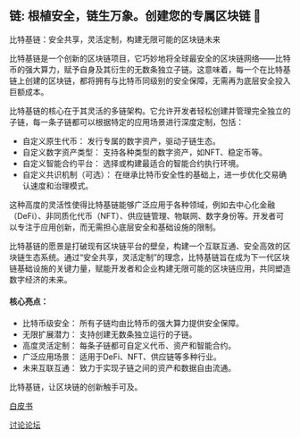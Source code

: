 ## 链: 根植安全，链生万象。创建您的专属区块链 👋


比特基链：安全共享，灵活定制，构建无限可能的区块链未来

比特基链是一个创新的区块链项目，它巧妙地将全球最安全的区块链网络——比特币的强大算力，赋予自身及其衍生的无数条独立子链。这意味着，每一个在比特基链上创建的区块链，都将拥有与比特币同级别的安全保障，无需再为底层安全投入巨额成本。

比特基链的核心在于其灵活的多链架构。它允许开发者轻松创建并管理完全独立的子链，每一条子链都可以根据特定的应用场景进行深度定制，包括：

* 自定义原生代币： 发行专属的数字资产，驱动子链生态。
* 自定义数字资产类型： 支持各种类型的数字资产，如NFT、稳定币等。
* 自定义智能合约平台： 选择或构建最适合的智能合约执行环境。
* 自定义共识机制（可选）： 在继承比特币安全性的基础上，进一步优化交易确认速度和治理模式。

这种高度的灵活性使得比特基链能够广泛应用于各种领域，例如去中心化金融（DeFi）、非同质化代币（NFT）、供应链管理、物联网、数字身份等。开发者可以专注于应用创新，而无需担心底层安全和基础设施的限制。

比特基链的愿景是打破现有区块链平台的壁垒，构建一个互联互通、安全高效的区块链生态系统。通过“安全共享，灵活定制”的理念，比特基链旨在成为下一代区块链基础设施的关键力量，赋能开发者和企业构建无限可能的区块链应用，共同塑造数字经济的未来。

#### 核心亮点：

* 比特币级安全： 所有子链均由比特币的强大算力提供安全保障。
* 无限扩展潜力： 支持创建无数条独立运行的子链。
* 高度灵活定制： 每条子链都可自定义代币、资产和智能合约。
* 广泛应用场景： 适用于DeFi、NFT、供应链等多种行业。
* 未来互联互通： 致力于实现子链之间的资产和数据自由流通。
  
比特基链，让区块链的创新触手可及。


[白皮书](https://github.com/BitRootChain/BitRootChain/blob/main/doc/whitepaper_zh.md)

[讨论论坛](https://github.com/orgs/BitRootChain/discussions)
